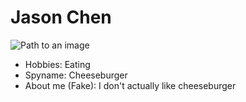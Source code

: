 # Jason Chen

![Path to an image](happiness.jpg)

- Hobbies: Eating 
- Spyname: Cheeseburger
- About me (Fake): I don't actually like cheeseburger